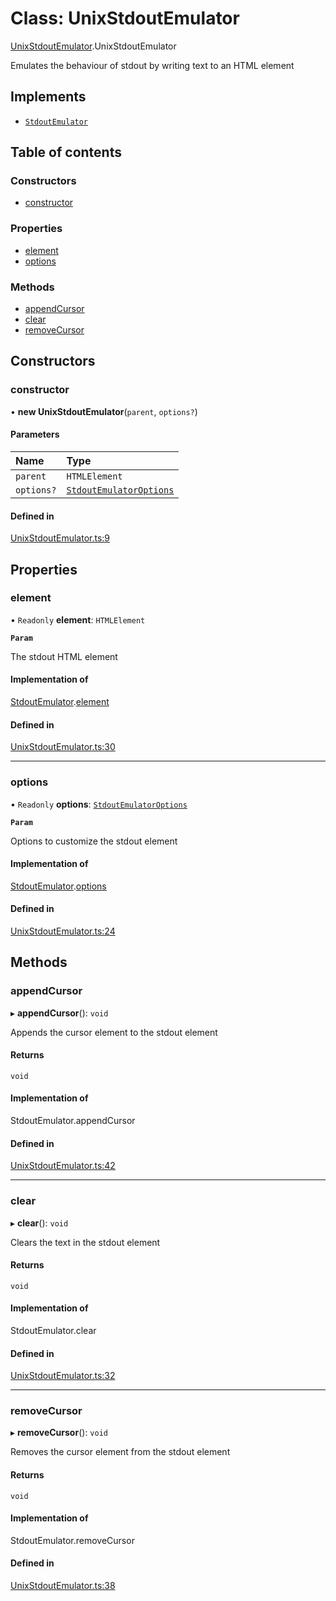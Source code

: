 # Class: UnixStdoutEmulator

[UnixStdoutEmulator](../wiki/UnixStdoutEmulator).UnixStdoutEmulator

Emulates the behaviour of stdout by writing text to an HTML element

## Implements

- [`StdoutEmulator`](../wiki/types.StdoutEmulator.StdoutEmulator)

## Table of contents

### Constructors

- [constructor](../wiki/UnixStdoutEmulator.UnixStdoutEmulator#constructor)

### Properties

- [element](../wiki/UnixStdoutEmulator.UnixStdoutEmulator#element)
- [options](../wiki/UnixStdoutEmulator.UnixStdoutEmulator#options)

### Methods

- [appendCursor](../wiki/UnixStdoutEmulator.UnixStdoutEmulator#appendcursor)
- [clear](../wiki/UnixStdoutEmulator.UnixStdoutEmulator#clear)
- [removeCursor](../wiki/UnixStdoutEmulator.UnixStdoutEmulator#removecursor)

## Constructors

### constructor

• **new UnixStdoutEmulator**(`parent`, `options?`)

#### Parameters

| Name | Type |
| :------ | :------ |
| `parent` | `HTMLElement` |
| `options?` | [`StdoutEmulatorOptions`](../wiki/types.StdoutEmulatorOptions.StdoutEmulatorOptions) |

#### Defined in

[UnixStdoutEmulator.ts:9](https://github.com/LucEnden/unix-terminal-emulator/blob/f00e612/src/UnixStdoutEmulator.ts#L9)

## Properties

### element

• `Readonly` **element**: `HTMLElement`

**`Param`**

The stdout HTML element

#### Implementation of

[StdoutEmulator](../wiki/types.StdoutEmulator.StdoutEmulator).[element](../wiki/types.StdoutEmulator.StdoutEmulator#element)

#### Defined in

[UnixStdoutEmulator.ts:30](https://github.com/LucEnden/unix-terminal-emulator/blob/f00e612/src/UnixStdoutEmulator.ts#L30)

___

### options

• `Readonly` **options**: [`StdoutEmulatorOptions`](../wiki/types.StdoutEmulatorOptions.StdoutEmulatorOptions)

**`Param`**

Options to customize the stdout element

#### Implementation of

[StdoutEmulator](../wiki/types.StdoutEmulator.StdoutEmulator).[options](../wiki/types.StdoutEmulator.StdoutEmulator#options)

#### Defined in

[UnixStdoutEmulator.ts:24](https://github.com/LucEnden/unix-terminal-emulator/blob/f00e612/src/UnixStdoutEmulator.ts#L24)

## Methods

### appendCursor

▸ **appendCursor**(): `void`

Appends the cursor element to the stdout element

#### Returns

`void`

#### Implementation of

StdoutEmulator.appendCursor

#### Defined in

[UnixStdoutEmulator.ts:42](https://github.com/LucEnden/unix-terminal-emulator/blob/f00e612/src/UnixStdoutEmulator.ts#L42)

___

### clear

▸ **clear**(): `void`

Clears the text in the stdout element

#### Returns

`void`

#### Implementation of

StdoutEmulator.clear

#### Defined in

[UnixStdoutEmulator.ts:32](https://github.com/LucEnden/unix-terminal-emulator/blob/f00e612/src/UnixStdoutEmulator.ts#L32)

___

### removeCursor

▸ **removeCursor**(): `void`

Removes the cursor element from the stdout element

#### Returns

`void`

#### Implementation of

StdoutEmulator.removeCursor

#### Defined in

[UnixStdoutEmulator.ts:38](https://github.com/LucEnden/unix-terminal-emulator/blob/f00e612/src/UnixStdoutEmulator.ts#L38)
